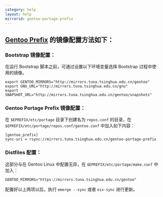 ```yaml
---
category: help
layout: help
mirrorid: gentoo-portage-prefix
---
```


## [Gentoo Prefix](https://wiki.gentoo.org/wiki/Project:Prefix) 的镜像配置方法如下：

### Bootstrap 镜像配置：

在运行 Bootstrap 脚本之前，可通过设置以下环境变量选择 Bootstrap 过程中使用的镜像。

```
export GENTOO_MIRRORS="http://mirrors.tuna.tsinghua.edu.cn/gentoo"
export GNU_URL="http://mirrors.tuna.tsinghua.edu.cn/gnu"
export SNAPSHOT_URL="http://mirrors.tuna.tsinghua.edu.cn/gentoo/snapshots"
```

### Gentoo Portage Prefix 镜像配置：

在 `$EPREFIX/etc/portage` 目录下创建名为 `repos.conf` 的目录，在 `$EPREFIX/etc/portage/repos.conf/gentoo.conf` 中加入如下内容：

```
[gentoo_prefix]
sync-uri = rsync://mirrors.tuna.tsinghua.edu.cn/gentoo-portage-prefix
```

### Distfiles 配置：

这部分与在 Gentoo Linux 中配置无异，在 `$EPREFIX/etc/portage/make.conf` 中加入：

```
GENTOO_MIRRORS="https://mirrors.tuna.tsinghua.edu.cn/gentoo"
```

配置好以上两项以后，执行 `emerge --sync` 或者 `eix-sync` 进行更新。
